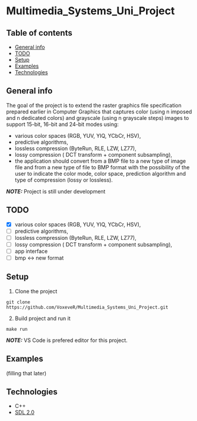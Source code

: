 # Multimedia_Systems_Uni_Project

## Table of contents
* [General info](#general-info)
* [TODO](#todo)
* [Setup](#setup)
* [Examples](#examples)
* [Technologies](#technologies)

## General info
The goal of the project is to extend the raster graphics file specification prepared earlier in Computer Graphics that captures color (using n imposed and n dedicated colors) and grayscale (using n grayscale steps) images to support 15-bit, 16-bit and 24-bit modes using:
* various color spaces (RGB, YUV, YIQ, YCbCr, HSV),
* predictive algorithms,
* lossless compression (ByteRun, RLE, LZW, LZ77),
* lossy compression ( DCT  transform + component subsampling),
* the application should convert from a BMP file to a new type of image file and from a new type of file to BMP format with the possibility of the user to indicate the color mode, color space, prediction algorithm and type of compression (lossy or lossless).

**_NOTE:_**  Project is still under development

## TODO
- [x] various color spaces (RGB, YUV, YIQ, YCbCr, HSV),
- [ ] predictive algorithms,
- [ ] lossless compression (ByteRun, RLE, LZW, LZ77),
- [ ] lossy compression ( DCT  transform + component subsampling),
- [ ] app interface
- [ ] bmp <-> new format

## Setup

1. Clone the project
```
git clone https://github.com/VoxeveR/Multimedia_Systems_Uni_Project.git
```
2. Build project and run it
```
make run
```
**_NOTE:_** VS Code is prefered editor for this project.

## Examples

(filling that later)

## Technologies
- C++
- [SDL 2.0](https://wiki.libsdl.org/SDL2/Introduction)
